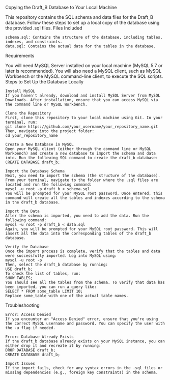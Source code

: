 Copying the Draft_B Database to Your Local Machine

This repository contains the SQL schema and data files for the Draft_B database. Follow these steps to set up a local copy of the database using the provided .sql files.
Files Included

    schema.sql: Contains the structure of the database, including tables, indexes, and constraints.
    data.sql: Contains the actual data for the tables in the database.

Requirements

You will need MySQL Server installed on your local machine (MySQL 5.7 or later is recommended). You will also need a MySQL client, such as MySQL Workbench or the MySQL command-line client, to execute the SQL scripts.
Steps to Set Up the Database Locally

    Install MySQL
    If you haven't already, download and install MySQL Server from MySQL Downloads. After installation, ensure that you can access MySQL via the command line or MySQL Workbench.

    Clone the Repository
    First, clone this repository to your local machine using Git. In your terminal, run:
    git clone https://github.com/your_username/your_repository_name.git
    Then, navigate into the project folder:
    cd your_repository_name

    Create a New Database in MySQL
    Open your MySQL client (either through the command line or MySQL Workbench) and create a new database to import the schema and data into. Run the following SQL command to create the draft_b database:
    CREATE DATABASE draft_b;

    Import the Database Schema
    Next, you need to import the schema (the structure of the database). From your terminal, navigate to the folder where the .sql files are located and run the following command:
    mysql -u root -p draft_b < schema.sql
    You will be prompted for your MySQL root password. Once entered, this command will create all the tables and indexes according to the schema in the draft_b database.

    Import the Data
    After the schema is imported, you need to add the data. Run the following command:
    mysql -u root -p draft_b < data.sql
    Again, you will be prompted for your MySQL root password. This will insert all the data into the corresponding tables of the draft_b database.

    Verify the Database
    Once the import process is complete, verify that the tables and data were successfully imported. Log into MySQL using:
    mysql -u root -p
    Then, select the draft_b database by running:
    USE draft_b;
    To check the list of tables, run:
    SHOW TABLES;
    You should see all the tables from the schema. To verify that data has been imported, you can run a query like:
    SELECT * FROM some_table LIMIT 10;
    Replace some_table with one of the actual table names.

Troubleshooting

    Error: Access Denied
    If you encounter an "Access Denied" error, ensure that you're using the correct MySQL username and password. You can specify the user with the -u flag if needed.

    Error: Database Already Exists
    If the draft_b database already exists on your MySQL instance, you can either drop it and recreate it by running:
    DROP DATABASE draft_b;
    CREATE DATABASE draft_b;

    Import Issues
    If the import fails, check for any syntax errors in the .sql files or missing dependencies (e.g., foreign key constraints) in the schema.



